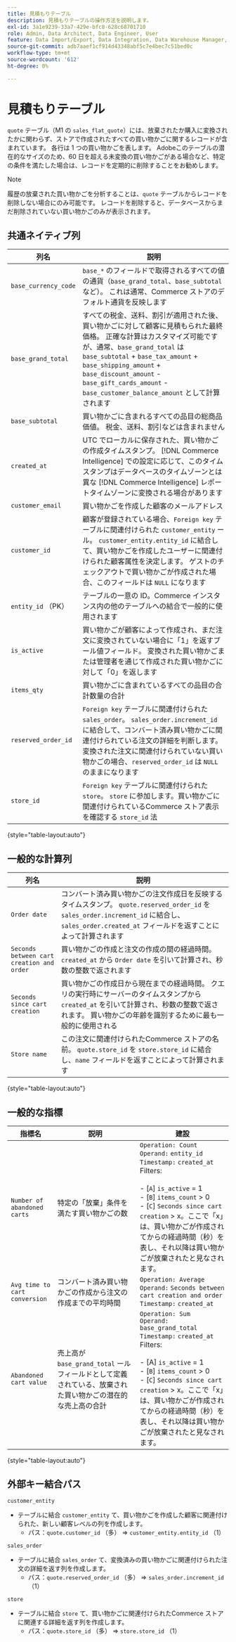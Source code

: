```yaml
---
title: 見積もりテーブル
description: 見積もりテーブルの操作方法を説明します。
exl-id: 3a1e9239-33a7-429e-bfc8-628c68701710
role: Admin, Data Architect, Data Engineer, User
feature: Data Import/Export, Data Integration, Data Warehouse Manager, Commerce Tables
source-git-commit: adb7aaef1cf914d43348abf5c7e4bec7c51bed0c
workflow-type: tm+mt
source-wordcount: '612'
ht-degree: 0%

---
```


# 見積もりテーブル

`quote` テーブル（M1 の `sales_flat_quote`）には、放棄されたか購入に変換されたかに関わらず、ストアで作成されたすべての買い物かごに関するレコードが含まれています。 各行は 1 つの買い物かごを表します。 Adobeこのテーブルの潜在的なサイズのため、60 日を超える未変換の買い物かごがある場合など、特定の条件を満たした場合は、レコードを定期的に削除することをお勧めします。

>[!NOTE]
>
>履歴の放棄された買い物かごを分析することは、`quote` テーブルからレコードを削除しない場合にのみ可能です。 レコードを削除すると、データベースからまだ削除されていない買い物かごのみが表示されます。

## 共通ネイティブ列

| **列名** | **説明** |
|---|---|
| `base_currency_code` | `base_*` のフィールドで取得されるすべての値の通貨（`base_grand_total`、`base_subtotal` など）。 これは通常、Commerce ストアのデフォルト通貨を反映します |
| `base_grand_total` | すべての税金、送料、割引が適用された後、買い物かごに対して顧客に見積もられた最終価格。 正確な計算はカスタマイズ可能ですが、通常、`base_grand_total` は `base_subtotal` + `base_tax_amount` + `base_shipping_amount` + `base_discount_amount` - `base_gift_cards_amount` - `base_customer_balance_amount` として計算されます |
| `base_subtotal` | 買い物かごに含まれるすべての品目の総商品価値。 税金、送料、割引などは含まれません |
| `created_at` | UTC でローカルに保存された、買い物かごの作成タイムスタンプ。 [!DNL Commerce Intelligence] での設定に応じて、このタイムスタンプはデータベースのタイムゾーンとは異な [!DNL Commerce Intelligence] レポートタイムゾーンに変換される場合があります |
| `customer_email` | 買い物かごを作成した顧客のメールアドレス |
| `customer_id` | 顧客が登録されている場合、`Foreign key` テーブルに関連付けられた `customer_entity` ール。 `customer_entity.entity_id` に結合して、買い物かごを作成したユーザーに関連付けられた顧客属性を決定します。 ゲストのチェックアウトで買い物かごが作成された場合、このフィールドは `NULL` になります |
| `entity_id` （PK） | テーブルの一意の ID。Commerce インスタンス内の他のテーブルへの結合で一般的に使用されます |
| `is_active` | 買い物かごが顧客によって作成され、まだ注文に変換されていない場合に「1」を返すブール値フィールド。 変換された買い物かごまたは管理者を通じて作成された買い物かごに対して「0」を返します |
| `items_qty` | 買い物かごに含まれているすべての品目の合計数量の合計 |
| `reserved_order_id` | `Foreign key` テーブルに関連付けられた `sales_order`。 `sales_order.increment_id` に結合して、コンバート済み買い物かごに関連付けられている注文の詳細を判断します。 変換された注文に関連付けられていない買い物かごの場合、`reserved_order_id` は `NULL` のままになります |
| `store_id` | `Foreign key` テーブルに関連付けられた `store`。 `store` に参加します。買い物かごに関連付けられているCommerce ストア表示を確認する `store_id` 法 |

{style="table-layout:auto"}

## 一般的な計算列

| **列名** | **説明** |
|---|---|
| `Order date` | コンバート済み買い物かごの注文作成日を反映するタイムスタンプ。 `quote.reserved_order_id` を `sales_order.increment_id` に結合し、`sales_order.created_at` フィールドを返すことによって計算されます |
| `Seconds between cart creation and order` | 買い物かごの作成と注文の作成の間の経過時間。 `created_at` から `Order date` を引いて計算され、秒数の整数で返されます |
| `Seconds since cart creation` | 買い物かごの作成日から現在までの経過時間。 クエリの実行時にサーバーのタイムスタンプから `created_at` を引いて計算され、秒数の整数で返されます。 買い物かごの年齢を識別するために最も一般的に使用される |
| `Store name` | この注文に関連付けられたCommerce ストアの名前。 `quote.store_id` を `store.store_id` に結合し、`name` フィールドを返すことによって計算されます |

{style="table-layout:auto"}

## 一般的な指標

| **指標名** | **説明** | **建設** |
|---|---|---|
| `Number of abandoned carts` | 特定の「放棄」条件を満たす買い物かごの数 | `Operation: Count`<br/>`Operand:` `entity_id`<br/>`Timestamp:` `created_at`<br/>Filters:<br><br>- \[`A`\] `is_active` = 1<br>- \[`B`\] `items_count` > 0<br>- \[`C`\] `Seconds since cart creation` > x。ここで「x」は、買い物かごが作成されてからの経過時間（秒）を表し、それ以降は買い物かごが放棄されたと見なされます。 |
| `Avg time to cart conversion` | コンバート済み買い物かごの作成から注文の作成までの平均時間 | `Operation: Average`<br>`Operand:` `Seconds between cart creation and order`<br>`Timestamp:` `created_at` |
| `Abandoned cart value` | 売上高が `base_grand_total` ールフィールドとして定義されている、放棄された買い物かごの潜在的な売上高の合計 | `Operation: Sum`<br>`Operand:` `base_grand_total`<br>`Timestamp:` `created_at`<br>Filters:<br><br>- \[A\] `is_active` = 1<br>- \[`B`\] `items_count` > 0<br>- \[`C`\] `Seconds since cart creation` > x。ここで「x」は、買い物かごが作成されてからの経過時間（秒）を表し、それ以降は買い物かごが放棄されたと見なされます。 |

{style="table-layout:auto"}

## 外部キー結合パス

`customer_entity`

* テーブルに結合 `customer_entity` て、買い物かごを作成した顧客に関連付けられた、新しい顧客レベルの列を作成します。
   * パス：`quote.customer_id` （多） => `customer_entity.entity_id` （1）

`sales_order`

* テーブルに結合 `sales_order` て、変換済みの買い物かごに関連付けられた注文の詳細を返す列を作成します。
   * パス：`quote.reserved_order_id` （多） => `sales_order.increment_id` （1）

`store`

* テーブルに結合 `store` て、買い物かごに関連付けられたCommerce ストアに関連する詳細を返す列を作成します。
   * パス：`quote.store_id` （多） => `store.store_id` （1）
